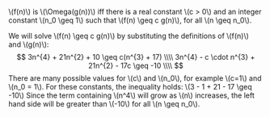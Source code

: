 \\(f(n)\\) is \\(\Omega(g(n))\\) iff there is a real constant \\(c > 0\\) and an integer constant \\(n_0 \geq 1\\) such that \\(f(n) \geq c g(n)\\), for all \\(n \geq n_0\\).

We will solve \\(f(n) \geq c g(n)\\) by substituting the definitions of \\(f(n)\\) and \\(g(n)\\):
$$
3n^{4} + 21n^{2} + 10 \geq c(n^{3} + 17) \\\\
3n^{4} - c \cdot n^{3} + 21n^{2} - 17c \geq -10 \\\\
$$
There are many possible values for \\(c\\) and \\(n_0\\), for example \\(c=1\\) and \\(n_0 = 1\\).
For these constants, the inequality holds: \\(3 - 1 + 21 - 17 \geq -10\\)
Since the term containing \\(n^4\\) will grow as \\(n\\) increases, the left hand side will be greater than \\(-10\\) for all \\(n \geq n_0\\).
